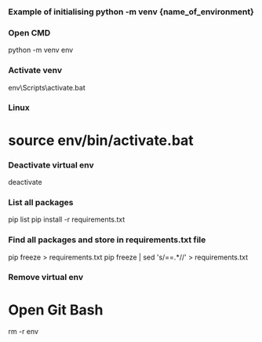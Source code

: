 ### Example of initialising python -m venv {name_of_environment}
### Open CMD
python -m venv env

### Activate venv
env\Scripts\activate.bat


### Linux
# source env/bin/activate.bat

### Deactivate virtual env
deactivate

### List all packages
pip list
pip install -r requirements.txt


### Find all packages and store in requirements.txt file
pip freeze > requirements.txt
pip freeze | sed 's/==.*//' > requirements.txt


### Remove virtual env
# Open Git Bash
rm -r env